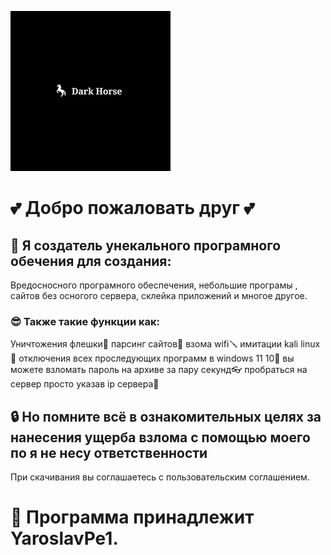 
![title](res/darki.png)

# 💕 Добро пожаловать друг 💕

## 🤖 Я создатель унекального програмного обечения для создания: 
Вредосносного програмного обеспечения, небольшие програмы , сайтов без осногого сервера, склейка приложений и многое другое.


### 😎 Также такие функции как:
Уничтожения флешки🧨
парсинг сайтов🔏
взома wifi🪛
имитации kali linux💎
отключения всех проследующих программ в windows 11 10🧩
вы можете взломать пароль на архиве за пару секунд👓
пробраться на сервер просто указав ip сервера👑


## 🔒 Но помните всё в ознакомительных целях за нанесения ущерба взлома с помощью моего по я не несу ответственности
При скачивания вы соглашаетесь с пользовательским соглашением.

# 🔑 Программа принадлежит YaroslavPe1.





